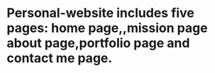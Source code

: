 # Personal-website includes five pages: home page,,mission page about page,portfolio page and contact me page.
